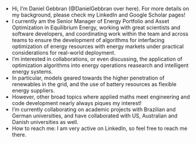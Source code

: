 - Hi, I’m Daniel Gebbran (@DanielGebbran over here). For more details on my background, please check my LinkedIn and Google Scholar pages! 
- I currently am the Senior Manager of Energy Portfolio and Asset Optimization in Equilibrium Energy, working with great scientists and software developers, and coordinating work within the team and across teams to ensure the development of algorithms for interfacing optimization of energy resources with energy markets under practical considerations for real-world deployment.
- I’m interested in collaborations, or even discussing, the application of optimization algorithms into energy operations reasearch and intelligent energy systems. 
- In particular, models geared towards the higher penetration of renewables in the grid, and the use of battery resources as flexible energy suppliers.
- However, other broad topics where applied maths meet engineering and code development nearly always piques my interest!
- I’m currently collaborating on academic projects with Brazilian and German universities, and have collaborated with US, Australian and Danish universities as well.
- How to reach me: I am very active on LinkedIn, so feel free to reach me there. 

<!---
DanielGebbran/DanielGebbran is a ✨ special ✨ repository because its `README.md` (this file) appears on your GitHub profile.
You can click the Preview link to take a look at your changes.
--->
